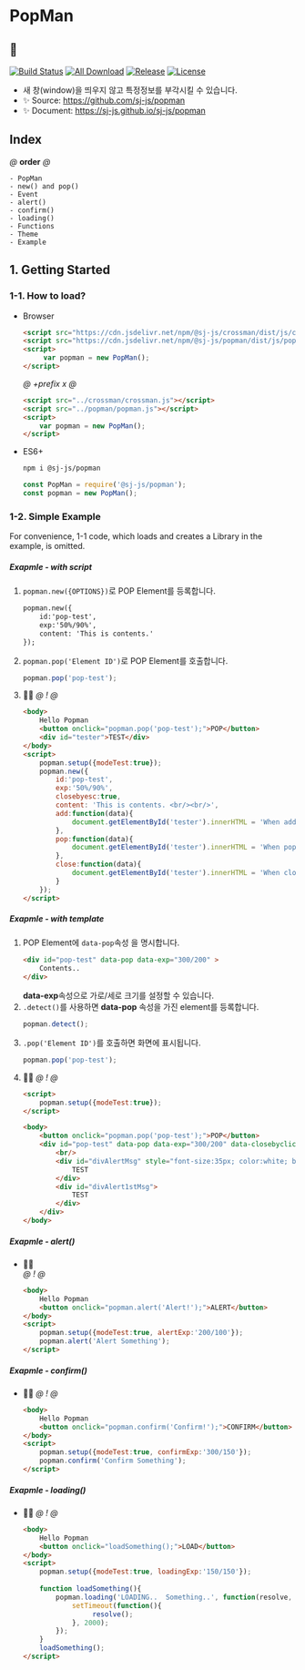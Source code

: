 # PopMan
## 💬
[![Build Status](https://travis-ci.org/sj-js/popman.svg?branch=master)](https://travis-ci.org/sj-js/popman)
[![All Download](https://img.shields.io/github/downloads/sj-js/popman/total.svg)](https://github.com/sj-js/popman/releases)
[![Release](https://img.shields.io/github/release/sj-js/popman.svg)](https://github.com/sj-js/popman/releases)
[![License](https://img.shields.io/github/license/sj-js/popman.svg)](https://github.com/sj-js/popman/releases)
    
- 새 창(window)을 띄우지 않고 특정정보를 부각시킬 수 있습니다.
- ✨ Source: https://github.com/sj-js/popman
- ✨ Document: https://sj-js.github.io/sj-js/popman

    


        
## Index
*@* **order** *@*
```
- PopMan
- new() and pop()
- Event
- alert()
- confirm()
- loading()
- Functions
- Theme
- Example
```



## 1. Getting Started

### 1-1. How to load?
- Browser
    ```html    
    <script src="https://cdn.jsdelivr.net/npm/@sj-js/crossman/dist/js/crossman.min.js"></script>
    <script src="https://cdn.jsdelivr.net/npm/@sj-js/popman/dist/js/popman.min.js"></script>
    <script>
         var popman = new PopMan();
    </script>
    ```
    *@* *+prefix* *x* *@* 
    ```html
    <script src="../crossman/crossman.js"></script>
    <script src="../popman/popman.js"></script>
    <script>
        var popman = new PopMan();
    </script>
    ```  
- ES6+
    ```bash
    npm i @sj-js/popman
    ```
    ```js
    const PopMan = require('@sj-js/popman');
    const popman = new PopMan();
    ```


### 1-2. Simple Example
For convenience, 1-1 code, which loads and creates a Library in the example, is omitted.

##### Exapmle - with script
1. `popman.new({OPTIONS})`로 POP Element를 등록합니다.
    ```html
    popman.new({
        id:'pop-test',
        exp:'50%/90%',
        content: 'This is contents.' 
    });
    ```
2. `popman.pop('Element ID')`로 POP Element를 호출합니다.
    ```js
    popman.pop('pop-test');
    ```
3. 👨‍💻
    *@* *!* *@*
    ```html
    <body>        
        Hello Popman
        <button onclick="popman.pop('pop-test');">POP</button>
        <div id="tester">TEST</div>
    </body> 
    <script>
        popman.setup({modeTest:true});
        popman.new({
            id:'pop-test',
            exp:'50%/90%',
            closebyesc:true,
            content: 'This is contents. <br/><br/>', 
            add:function(data){               
                document.getElementById('tester').innerHTML = 'When add';
            },
            pop:function(data){
                document.getElementById('tester').innerHTML = 'When pop';
            },
            close:function(data){
                document.getElementById('tester').innerHTML = 'When close';
            }
        });
    </script>
    ```


##### Exapmle - with template    
1. POP Element에 `data-pop`속성 을 명시합니다.
    ```html
    <div id="pop-test" data-pop data-exp="300/200" >
        Contents..
    </div>
    ```
    **data-exp**속성으로 가로/세로 크기를 설정할 수 있습니다.
2. `.detect()`를 사용하면 **data-pop** 속성을 가진 element를 등록합니다.
    ```js
    popman.detect();
    ```
3. `.pop('Element ID')`를 호출하면 화면에 표시됩니다.
    ```js
    popman.pop('pop-test');
    ```
4. 👨‍💻
    *@* *!* *@*
    ```html
    <script>
        popman.setup({modeTest:true});
    </script>
    
    <body>
        <button onclick="popman.pop('pop-test');">POP</button>
        <div id="pop-test" data-pop data-exp="300/200" data-closebyclickin >
            <br/>
            <div id="divAlertMsg" style="font-size:35px; color:white; border:2px solid; background:#F08047;">
                TEST
            </div>
            <div id="divAlert1stMsg">
                TEST
            </div>
        </div>       
    </body>
    ```
  


##### Exapmle - alert()
- 👨‍💻    
    *@* *!* *@*
    ```html
    <body>
        Hello Popman
        <button onclick="popman.alert('Alert!');">ALERT</button>
    </body>
    <script>
        popman.setup({modeTest:true, alertExp:'200/100'});   
        popman.alert('Alert Something');        
    </script>
    ```
  
  
    
##### Exapmle - confirm()
- 👨‍💻
    *@* *!* *@*
    ```html
    <body>
        Hello Popman
        <button onclick="popman.confirm('Confirm!');">CONFIRM</button>
    </body>
    <script>
        popman.setup({modeTest:true, confirmExp:'300/150'});
        popman.confirm('Confirm Something');        
    </script>
    ```
    
    
    
##### Exapmle - loading()
- 👨‍💻
    *@* *!* *@*
    ```html
    <body>
        Hello Popman
        <button onclick="loadSomething();">LOAD</button>
    </body>
    <script>
        popman.setup({modeTest:true, loadingExp:'150/150'}); 
        
        function loadSomething(){
            popman.loading('LOADING..  Something..', function(resolve, reject){ 
                setTimeout(function(){ 
                     resolve();
                }, 2000);             
            });         
        }
        loadSomething();
    </script>
    ```


  